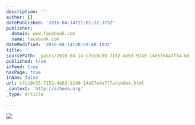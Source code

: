 ```yaml
---
description: ''
author: []
datePublished: '2016-04-14T21:01:22.373Z'
publisher:
  domain: www.facebook.com
  name: facebook.com
dateModified: '2016-04-14T20:59:48.103Z'
title: ''
sourcePath: _posts/2016-04-14-c7cc0c55-7152-4e63-9140-14e57e4a7f7a.md
published: true
inFeed: true
hasPage: true
inNav: false
url: c7cc0c55-7152-4e63-9140-14e57e4a7f7a/index.html
_context: 'http://schema.org'
_type: Article

---
```

![](https://scontent-iad3-1.xx.fbcdn.net/hphotos-xap1/t31.0-8/12976836_1802120933408496_813636172783036210_o.jpg)